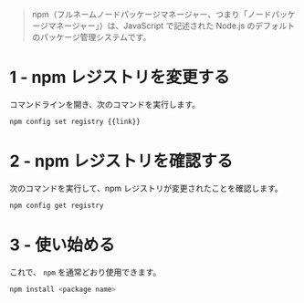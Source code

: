 > npm（フルネームノードパッケージマネージャー、つまり「ノードパッケージマネージャー」）は、JavaScript で記述された Node.js のデフォルトのパッケージ管理システムです。

# 1 - npm レジストリを変更する

コマンドラインを開き、次のコマンドを実行します。

```bash
npm config set registry {{link}}
```

# 2 - npm レジストリを確認する

次のコマンドを実行して、npm レジストリが変更されたことを確認します。

```bash
npm config get registry
```

# 3 - 使い始める

これで、 `npm` を通常どおり使用できます。

```bash
npm install <package name>
```
